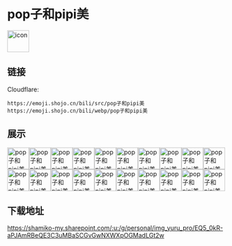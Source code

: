 # pop子和pipi美
<img src="https://emoji.shojo.cn/bili/src/pop子和pipi美/icon.png" width="50" height="50" alt="icon">

## 链接
Cloudflare:
```
https://emoji.shojo.cn/bili/src/pop子和pipi美
https://emoji.shojo.cn/bili/webp/pop子和pipi美
```
## 展示
<img src="https://emoji.shojo.cn/bili/src/pop子和pipi美/pop子和pipi美-暗中观察.png" width="50" height="50" alt="pop子和pipi美-暗中观察"><img src="https://emoji.shojo.cn/bili/src/pop子和pipi美/pop子和pipi美-比心.png" width="50" height="50" alt="pop子和pipi美-比心"><img src="https://emoji.shojo.cn/bili/src/pop子和pipi美/pop子和pipi美-冲呀.png" width="50" height="50" alt="pop子和pipi美-冲呀"><img src="https://emoji.shojo.cn/bili/src/pop子和pipi美/pop子和pipi美-呆住.png" width="50" height="50" alt="pop子和pipi美-呆住"><img src="https://emoji.shojo.cn/bili/src/pop子和pipi美/pop子和pipi美-等等我.png" width="50" height="50" alt="pop子和pipi美-等等我"><img src="https://emoji.shojo.cn/bili/src/pop子和pipi美/pop子和pipi美-点赞.png" width="50" height="50" alt="pop子和pipi美-点赞"><img src="https://emoji.shojo.cn/bili/src/pop子和pipi美/pop子和pipi美-害怕.png" width="50" height="50" alt="pop子和pipi美-害怕"><img src="https://emoji.shojo.cn/bili/src/pop子和pipi美/pop子和pipi美-害羞.png" width="50" height="50" alt="pop子和pipi美-害羞"><img src="https://emoji.shojo.cn/bili/src/pop子和pipi美/pop子和pipi美-救命.png" width="50" height="50" alt="pop子和pipi美-救命"><img src="https://emoji.shojo.cn/bili/src/pop子和pipi美/pop子和pipi美-哭哭.png" width="50" height="50" alt="pop子和pipi美-哭哭"><img src="https://emoji.shojo.cn/bili/src/pop子和pipi美/pop子和pipi美-摸摸头.png" width="50" height="50" alt="pop子和pipi美-摸摸头"><img src="https://emoji.shojo.cn/bili/src/pop子和pipi美/pop子和pipi美-闪亮登场.png" width="50" height="50" alt="pop子和pipi美-闪亮登场"><img src="https://emoji.shojo.cn/bili/src/pop子和pipi美/pop子和pipi美-上车.png" width="50" height="50" alt="pop子和pipi美-上车"><img src="https://emoji.shojo.cn/bili/src/pop子和pipi美/pop子和pipi美-算了算了.png" width="50" height="50" alt="pop子和pipi美-算了算了"><img src="https://emoji.shojo.cn/bili/src/pop子和pipi美/pop子和pipi美-我发誓.png" width="50" height="50" alt="pop子和pipi美-我发誓"><img src="https://emoji.shojo.cn/bili/src/pop子和pipi美/pop子和pipi美-向往.png" width="50" height="50" alt="pop子和pipi美-向往"><img src="https://emoji.shojo.cn/bili/src/pop子和pipi美/pop子和pipi美-辛酸.png" width="50" height="50" alt="pop子和pipi美-辛酸"><img src="https://emoji.shojo.cn/bili/src/pop子和pipi美/pop子和pipi美-赢了赢了.png" width="50" height="50" alt="pop子和pipi美-赢了赢了"><img src="https://emoji.shojo.cn/bili/src/pop子和pipi美/pop子和pipi美-震惊.png" width="50" height="50" alt="pop子和pipi美-震惊"><img src="https://emoji.shojo.cn/bili/src/pop子和pipi美/pop子和pipi美-自拍.png" width="50" height="50" alt="pop子和pipi美-自拍">

## 下载地址

https://shamiko-my.sharepoint.com/:u:/g/personal/img_yuru_pro/EQ5_0kR-aPJAmRBeQE3C3uMBaSCGvGwNXWXpOGMadLGt2w